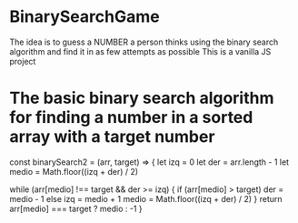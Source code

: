 # BinarySearchGame
The idea is to guess a NUMBER a person thinks using the binary search algorithm and find it in as few attempts as possible 
This is a vanilla JS project

# The basic binary search algorithm for finding a number in a sorted array with a target number
const binarySearch2 = (arr, target) => {
  let izq = 0
  let der = arr.length - 1
  let medio = Math.floor((izq + der) / 2)

  while (arr[medio] !== target && der >= izq) {
    if (arr[medio] > target) der = medio - 1
    else izq = medio + 1
    medio = Math.floor((izq + der) / 2)
  }
  return arr[medio] === target ? medio : -1
}



